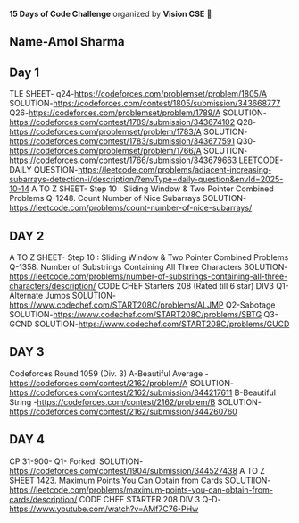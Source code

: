 **15 Days of Code Challenge** organized by **Vision CSE** 🚀  
## Name-Amol Sharma
## Day 1 
TLE SHEET-
q24-https://codeforces.com/problemset/problem/1805/A SOLUTION-https://codeforces.com/contest/1805/submission/343668777
Q26-https://codeforces.com/problemset/problem/1789/A SOLUTION-https://codeforces.com/contest/1789/submission/343674102
Q28-https://codeforces.com/problemset/problem/1783/A SOLUTION-https://codeforces.com/contest/1783/submission/343677591
Q30-https://codeforces.com/problemset/problem/1766/A SOLUTION-https://codeforces.com/contest/1766/submission/343679663
LEETCODE-
DAILY QUESTION-https://leetcode.com/problems/adjacent-increasing-subarrays-detection-i/description/?envType=daily-question&envId=2025-10-14
A TO Z SHEET-
Step 10 : Sliding Window & Two Pointer Combined Problems
Q-1248. Count Number of Nice Subarrays SOLUTION-https://leetcode.com/problems/count-number-of-nice-subarrays/
## DAY 2
A TO Z SHEET-
Step 10 : Sliding Window & Two Pointer Combined Problems
Q-1358. Number of Substrings Containing All Three Characters SOLUTION-https://leetcode.com/problems/number-of-substrings-containing-all-three-characters/description/
CODE CHEF Starters 208 (Rated till 6 star) DIV3
Q1-Alternate Jumps SOLUTION-https://www.codechef.com/START208C/problems/ALJMP
Q2-Sabotage SOLUTION-https://www.codechef.com/START208C/problems/SBTG
Q3-GCND SOLUTION-https://www.codechef.com/START208C/problems/GUCD
## DAY 3
Codeforces Round 1059 (Div. 3)
A-Beautiful Average - https://codeforces.com/contest/2162/problem/A SOLUTION-https://codeforces.com/contest/2162/submission/344217611
B-Beautiful String -https://codeforces.com/contest/2162/problem/B SOLUTION-https://codeforces.com/contest/2162/submission/344260760
## DAY 4
CP 31-900-
Q1- Forked! SOLUTION-https://codeforces.com/contest/1904/submission/344527438
A TO Z SHEET
1423. Maximum Points You Can Obtain from Cards SOLUTIION-https://leetcode.com/problems/maximum-points-you-can-obtain-from-cards/description/
CODE CHEF STARTER 208 DIV 3 Q-D-https://www.youtube.com/watch?v=AMf7C76-PHw
